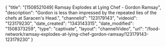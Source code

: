 {
    "title": "[1508521049] Ramsay Explodes at Lying Chef - Gordon Ramsay",
    "description": "Gordon is less than impressed by the repeated lies of the chefs at Saracen's Head.",
    "channelid": "123179143",
    "videoid": "123179230",
    "date_created": "1343143315",
    "date_modified": "1508373259",
    "type": "captivate",
    "layout": "channelVideo",
    "url": "\/food-network\/ramsay-explodes-at-lying-chef-gordon-ramsay\/123179143-123179230"
}